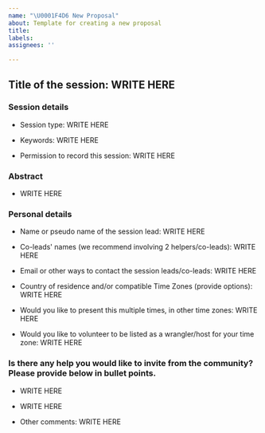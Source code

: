 ```yaml
---
name: "\U0001F4D6 New Proposal"
about: Template for creating a new proposal
title:
labels: 
assignees: ''

---
```

<!--
Please complete the following sections when you open a new proposal issue.
-->

## Title of the session: WRITE HERE
<!-- Please provide a short title of your proposal capturing what your target audience would expect in this session.
-->

### Session details

* Session type: WRITE HERE 
<!-- Choose from these options: Breakout discussion, skill-up, social event, lightning talk, informal meetup, panel, lesson or resource development sprint or other -->

* Keywords: WRITE HERE 
<!--Please provide 3-5 keywords to help your expected target audience to decide the relevance of this session-->

* Permission to record this session: WRITE HERE 
<!-- Please answer in 'Yes' or 'No', Since this session will be possibly taking place in a time zone that is not compatible for everyone, we would like to record the presentation/introduction and conclusion/final wrap up part of your session through Zoom recording option.-->

### Abstract
<!-- Please provide a short abstract of no more than 250 words - give some background, the format of the session, learning/expected outcome, target audience, and possible future directions."-->

* WRITE HERE

### Personal details

* Name or pseudo name of the session lead: WRITE HERE

* Co-leads' names (we recommend involving 2 helpers/co-leads): WRITE HERE

* Email or other ways to contact the session leads/co-leads: WRITE HERE

* Country of residence and/or compatible Time Zones (provide options): WRITE HERE

* Would you like to present this multiple times, in other time zones: WRITE HERE 
<!-- please suggest suitable time zones -->

* Would you like to volunteer to be listed as a wrangler/host for your time zone: WRITE HERE  
<!-- Respond in "Yes", "No", "Contact me with more details". Wranglers/hosts will coordinate 1-2 other sessions by coordinating with their session leads before their session to make sure that their slides or other required materials work. During the session, they will introduce the session lead and other facilitators, share the link of the notes with the attendees, introduce the Code of Conduct and participation guideline, and with the permission of the attendees record the presentation parts of the session.-->

### Is there any help you would like to invite from the community? Please provide below in bullet points.
<!-- This can be inviting collaboration to write the proposal, lead the session, invite speakers and so on -->

* WRITE HERE
* WRITE HERE

* Other comments: WRITE HERE
